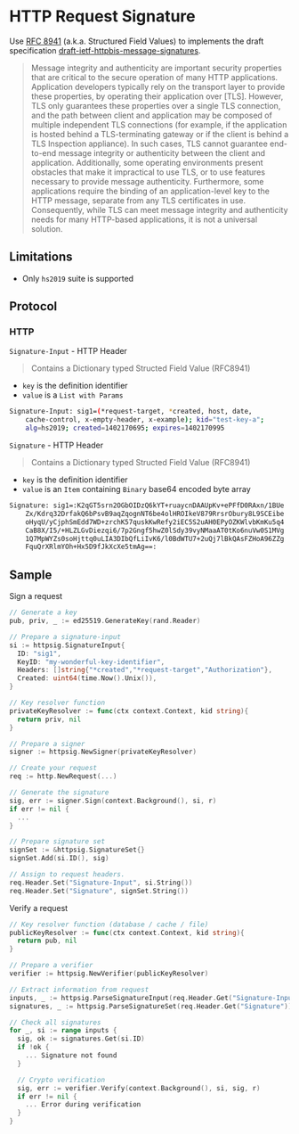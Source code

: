 # HTTP Request Signature

Use [RFC 8941](https://www.rfc-editor.org/rfc/rfc8941.html) (a.k.a. Structured Field Values) to implements
the draft specification [draft-ietf-httpbis-message-signatures](https://www.ietf.org/id/draft-ietf-httpbis-message-signatures-01.html).

> Message integrity and authenticity are important security properties that are critical to the secure operation of many HTTP applications. Application developers typically rely on the transport layer to provide these properties, by operating their application over [TLS]. However, TLS only guarantees these properties over a single TLS connection, and the path between client and application may be composed of multiple independent TLS connections (for example, if the application is hosted behind a TLS-terminating gateway or if the client is behind a TLS Inspection appliance). In such cases, TLS cannot guarantee end-to-end message integrity or authenticity between the client and application. Additionally, some operating environments present obstacles that make it impractical to use TLS, or to use features necessary to provide message authenticity. Furthermore, some applications require the binding of an application-level key to the HTTP message, separate from any TLS certificates in use. Consequently, while TLS can meet message integrity and authenticity needs for many HTTP-based applications, it is not a universal solution.

## Limitations

* Only `hs2019` suite is supported

## Protocol

### HTTP

`Signature-Input` - HTTP Header

> Contains a Dictionary typed Structed Field Value (RFC8941)

* `key` is the definition identifier
* `value` is a `List with Params`

```sh
Signature-Input: sig1=(*request-target, *created, host, date,
    cache-control, x-empty-header, x-example); kid="test-key-a";
    alg=hs2019; created=1402170695; expires=1402170995
```

`Signature` - HTTP Header

> Contains a Dictionary typed Structed Field Value (RFC8941)

* `key` is the definition identifier
* `value` is an `Item` containing `Binary` base64 encoded byte array

```sh
Signature: sig1=:K2qGT5srn2OGbOIDzQ6kYT+ruaycnDAAUpKv+ePFfD0RAxn/1BUe
    Zx/Kdrq32DrfakQ6bPsvB9aqZqognNT6be4olHROIkeV879RrsrObury8L9SCEibe
    oHyqU/yCjphSmEdd7WD+zrchK57quskKwRefy2iEC5S2uAH0EPyOZKWlvbKmKu5q4
    CaB8X/I5/+HLZLGvDiezqi6/7p2Gngf5hwZ0lSdy39vyNMaaAT0tKo6nuVw0S1MVg
    1Q7MpWYZs0soHjttq0uLIA3DIbQfLiIvK6/l0BdWTU7+2uQj7lBkQAsFZHoA96ZZg
    FquQrXRlmYOh+Hx5D9fJkXcXe5tmAg==:
```

## Sample

Sign a request

```go
// Generate a key
pub, priv, _ := ed25519.GenerateKey(rand.Reader)

// Prepare a signature-input
si := httpsig.SignatureInput{
  ID: "sig1",
  KeyID: "my-wonderful-key-identifier",
  Headers: []string{"*created","*request-target","Authorization"},
  Created: uint64(time.Now().Unix()),
}

// Key resolver function
privateKeyResolver := func(ctx context.Context, kid string){
  return priv, nil
}

// Prepare a signer
signer := httpsig.NewSigner(privateKeyResolver)

// Create your request
req := http.NewRequest(...)

// Generate the signature
sig, err := signer.Sign(context.Background(), si, r)
if err != nil {
  ...
}

// Prepare signature set
signSet := &httpsig.SignatureSet{}
signSet.Add(si.ID(), sig)

// Assign to request headers.
req.Header.Set("Signature-Input", si.String())
req.Header.Set("Signature", signSet.String())
```

Verify a request

```go
// Key resolver function (database / cache / file)
publicKeyResolver := func(ctx context.Context, kid string){
  return pub, nil
}

// Prepare a verifier
verifier := httpsig.NewVerifier(publicKeyResolver)

// Extract information from request
inputs, _ := httpsig.ParseSignatureInput(req.Header.Get("Signature-Input"))
signatures, _ := httpsig.ParseSignatureSet(req.Header.Get("Signature"))

// Check all signatures
for _, si := range inputs {
  sig, ok := signatures.Get(si.ID)
  if !ok {
    ... Signature not found
  }

  // Crypto verification
  sig, err := verifier.Verify(context.Background(), si, sig, r)
  if err != nil {
    ... Error during verification
  }
}
```
